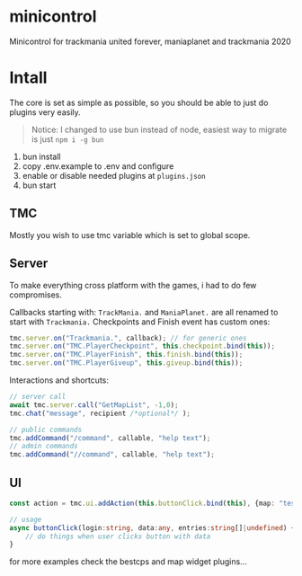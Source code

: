 # minicontrol
Minicontrol for trackmania united forever, maniaplanet and trackmania 2020

# Intall

The core is set as simple as possible, so you should be able to just do plugins very easily.
> Notice: I changed to use bun instead of node, easiest way to migrate is just  `npm i -g bun`

1. bun install
2. copy .env.example to .env and configure
3. enable or disable needed plugins at `plugins.json` 
4. bun start

## TMC

Mostly you wish to use tmc variable which is set to global scope.

## Server
To make everything cross platform with the games, i had to do few compromises.

Callbacks starting with:
`TrackMania.` and  `ManiaPlanet.` are all renamed to start with `Trackmania.`
Checkpoints and Finish event has custom ones:
```ts
tmc.server.on("Trackmania.", callback); // for generic ones
tmc.server.on("TMC.PlayerCheckpoint", this.checkpoint.bind(this));
tmc.server.on("TMC.PlayerFinish", this.finish.bind(this));
tmc.server.on("TMC.PlayerGiveup", this.giveup.bind(this));
```

Interactions and shortcuts:

```ts
// server call
await tmc.server.call("GetMapList", -1,0);
tmc.chat("message", recipient /*optional*/ );

// public commands
tmc.addCommand("/command", callable, "help text");
// admin commands
tmc.addCommand("//command", callable, "help text");
```

## UI
```ts
const action = tmc.ui.addAction(this.buttonClick.bind(this), {map: "testmap", id: 47}); // this return generated action id for the button click

// usage
async buttonClick(login:string, data:any, entries:string[]|undefined) {
    // do things when user clicks button with data
}
```

for more examples check the bestcps and map widget plugins...
